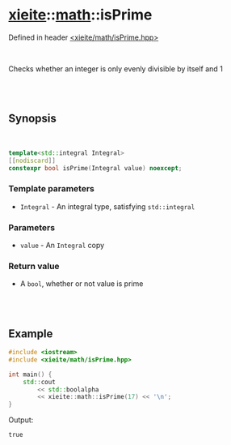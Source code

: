 # [xieite](../../README.md)::[math](../math.md)::isPrime
Defined in header [<xieite/math/isPrime.hpp>](../../include/xieite/math/isPrime.hpp)

<br/>

Checks whether an integer is only evenly divisible by itself and 1

<br/><br/>

## Synopsis

<br/>

```cpp
template<std::integral Integral>
[[nodiscard]]
constexpr bool isPrime(Integral value) noexcept;
```
### Template parameters
- `Integral` - An integral type, satisfying `std::integral`
### Parameters
- `value` - An `Integral` copy
### Return value
- A `bool`, whether or not value is prime

<br/><br/>

## Example
```cpp
#include <iostream>
#include <xieite/math/isPrime.hpp>

int main() {
	std::cout
		<< std::boolalpha
		<< xieite::math::isPrime(17) << '\n';
}
```
Output:
```
true
```
